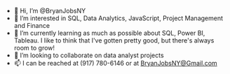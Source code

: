 - 👋 Hi, I’m @BryanJobsNY
- 👀 I’m interested in SQL, Data Analytics, JavaScript, Project Management and Finance
- 🌱 I’m currently learning as much as possible about SQL, Power BI, Tableau. I like to think that I've gotten pretty good, but there's always room to grow!
- 💞️ I’m looking to collaborate on data analyst projects
- 📫 I can be reached at (917) 780-6146 or at BryanJobsNY@Gmail.com

<!---
BryanJobsNY/BryanJobsNY is a ✨ special ✨ repository because its `README.md` (this file) appears on your GitHub profile.
You can click the Preview link to take a look at your changes.
--->
